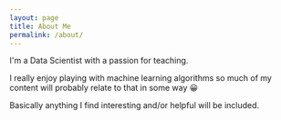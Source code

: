 ```yaml
---
layout: page
title: About Me
permalink: /about/
---
```


I'm a Data Scientist with a passion for teaching.


I really enjoy playing with machine learning algorithms so much of my content will probably relate to that in some way :grinning:


Basically anything I find interesting and/or helpful will be included.